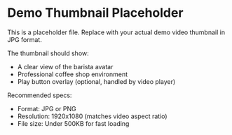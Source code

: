 # Demo Thumbnail Placeholder

This is a placeholder file. Replace with your actual demo video thumbnail in JPG format.

The thumbnail should show:

- A clear view of the barista avatar
- Professional coffee shop environment
- Play button overlay (optional, handled by video player)

Recommended specs:

- Format: JPG or PNG
- Resolution: 1920x1080 (matches video aspect ratio)
- File size: Under 500KB for fast loading
